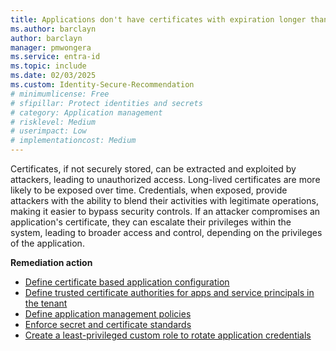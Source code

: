 ```yaml
---
title: Applications don't have certificates with expiration longer than 180 days
ms.author: barclayn
author: barclayn
manager: pmwongera
ms.service: entra-id
ms.topic: include
ms.date: 02/03/2025
ms.custom: Identity-Secure-Recommendation
# minimumlicense: Free
# sfipillar: Protect identities and secrets
# category: Application management
# risklevel: Medium
# userimpact: Low
# implementationcost: Medium
---
```

Certificates, if not securely stored, can be extracted and exploited by attackers, leading to unauthorized access. Long-lived certificates are more likely to be exposed over time. Credentials, when exposed, provide attackers with the ability to blend their activities with legitimate operations, making it easier to bypass security controls. If an attacker compromises an application's certificate, they can escalate their privileges within the system, leading to broader access and control, depending on the privileges of the application.

**Remediation action**

- [Define certificate based application configuration](https://devblogs.microsoft.com/identity/app-management-policy/)
- [Define trusted certificate authorities for apps and service principals in the tenant](/graph/api/resources/certificatebasedapplicationconfiguration)
- [Define application management policies](/graph/api/resources/applicationauthenticationmethodpolicy)
- [Enforce secret and certificate standards](../../identity/enterprise-apps/tutorial-enforce-secret-standards.md)
- [Create a least-privileged custom role to rotate application credentials](/entra/identity/role-based-access-control/custom-create)
